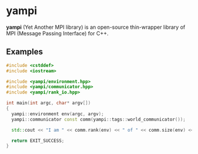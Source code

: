 # yampi

**yampi** (Yet Another MPI library) is an open-source thin-wrapper library of MPI (Message Passing Interface) for C++.

## Examples

```cpp
#include <cstddef>
#include <iostream>

#include <yampi/environment.hpp>
#include <yampi/communicator.hpp>
#include <yampi/rank_io.hpp>

int main(int argc, char* argv[])
{
  yampi::environment env(argc, argv);
  yampi::communicator const comm(yampi::tags::world_communicator());

  std::cout << "I am " << comm.rank(env) << " of " << comm.size(env) << std::endl;

  return EXIT_SUCCESS;
}
```

